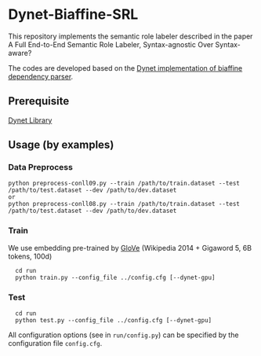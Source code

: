 # Dynet-Biaffine-SRL
This repository implements the semantic role labeler described in the paper A Full End-to-End Semantic Role Labeler, Syntax-agnostic Over Syntax-aware?

The codes are developed based on the [Dynet implementation of biaffine dependency parser](https://github.com/jcyk/Dynet-Biaffine-dependency-parser).

## Prerequisite
[Dynet Library](http://dynet.readthedocs.io/en/latest/)

## Usage (by examples)
### Data Preprocess
```
python preprocess-conll09.py --train /path/to/train.dataset --test /path/to/test.dataset --dev /path/to/dev.dataset
or
python preprocess-conll08.py --train /path/to/train.dataset --test /path/to/test.dataset --dev /path/to/dev.dataset
```
### Train
We use embedding pre-trained by [GloVe](https://nlp.stanford.edu/projects/glove/) (Wikipedia 2014 + Gigaword 5, 6B tokens, 100d)

```
  cd run
  python train.py --config_file ../config.cfg [--dynet-gpu]
```

### Test
```
  cd run
  python test.py --config_file ../config.cfg [--dynet-gpu]
```

All configuration options (see in `run/config.py`) can be specified by the configuration file `config.cfg`.


